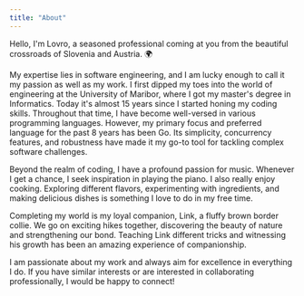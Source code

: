 ```yaml
---
title: "About"
---
```


Hello, I'm Lovro, a seasoned professional coming at you from the beautiful
crossroads of Slovenia and Austria. 🌍

My expertise lies in software engineering, and I am lucky enough to call it my
passion as well as my work. I first dipped my toes into the world of engineering
at the University of Maribor, where I got my master's degree in Informatics.
Today it's almost 15 years since I started honing my coding skills. Throughout
that time, I have become well-versed in various programming languages. However,
my primary focus and preferred language for the past 8 years has been Go. Its
simplicity, concurrency features, and robustness have made it my go-to tool for
tackling complex software challenges.

Beyond the realm of coding, I have a profound passion for music. Whenever I get
a chance, I seek inspiration in playing the piano. I also really enjoy cooking.
Exploring different flavors, experimenting with ingredients, and making
delicious dishes is something I love to do in my free time.

Completing my world is my loyal companion, Link, a fluffy brown border collie.
We go on exciting hikes together, discovering the beauty of nature and
strengthening our bond. Teaching Link different tricks and witnessing his growth
has been an amazing experience of companionship.

I am passionate about my work and always aim for excellence in everything I do.
If you have similar interests or are interested in collaborating professionally,
I would be happy to connect!

